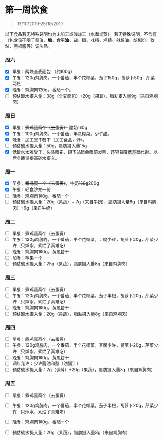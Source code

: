 # 第一周饮食

>19/10/2019-25/10/2019

以下食品若无特殊说明均为未加工或浅加工（水煮或蒸）。若无特殊说明，不含有（包含但不限于酱油、**糖**、食用**油**、盐、醋、味精、鸡精、辣椒油、胡椒粉、孜然、黑椒酱等）调味品。

### 周六

- [x] 早餐：两块全麦面包 （约100g）
- [x] 午餐：120g鸡胸肉，一个番茄，半个花椰菜，茄子150g，胡萝卜50g，芹菜两根
- [x] 晚餐：鸡胸肉120g，番茄一个。
- [ ] 预估碳水摄入量：38g（全麦面包）+20g（果蔬），脂肪摄入量9g（来自鸡胸肉）

### 周日

- [x] 早餐：~~煮鸡蛋两个（去蛋黄）~~ 酸奶160g
- [x] 午餐：100g鸡胸肉，一个番茄，半包榨菜。少许醋。
- [x] 晚餐：加工豆干若干（加工食品，馋）。
- [ ] 预估碳水摄入量：50g，脂肪摄入量15g
- [x] 低碳水太难受了，头昏眼花，蹲下站起会眼前发黑，还容易降低基础代谢。以后会适量提高碳水摄入。

### 周一

- [x] 早餐：~~煮鸡蛋一个（去蛋黄）~~，牛奶~~180g~~200g
- [x] 午餐：轻食沙拉一份
- [ ] 晚餐：鸡胸肉100g，番茄一个
- [ ] 预估碳水摄入量：20g（果蔬）+ 7g（来自牛奶），脂肪摄入量8g（来自鸡胸肉）+6g（来自牛奶）

### 周二

- [ ] 早餐：煮鸡蛋两个（去蛋黄）
- [ ] 午餐：120g鸡胸肉，一个番茄，半个花椰菜，豆腐少许，胡萝卜20g，芹菜少许（只焯水，煮烂了真难吃）
- [ ] 晚餐：鸡胸肉100g，黄瓜若干
- [ ] 加餐：苹果一个
- [ ] 预估碳水摄入量：25g（果蔬），脂肪摄入量8g（来自鸡胸肉）

### 周三

- [ ] 早餐：煮鸡蛋两个（去蛋黄）
- [ ] 午餐：120g鸡胸肉，一个番茄，半个花椰菜，茄子半根，胡萝卜20g，芹菜少许（只焯水，煮烂了真难吃）
- [ ] 晚餐：鸡胸肉100g，黄瓜若干
- [ ] 预估碳水摄入量：20g（果蔬），脂肪摄入量8g（来自鸡胸肉）

### 周四

- [ ] 早餐：煮鸡蛋两个（去蛋黄）
- [ ] 午餐：120g鸡胸肉，一个番茄，半个花椰菜，豆腐少许，胡萝卜20g，芹菜少许（只焯水，煮烂了真难吃）
- [ ] 晚餐：鸡胸肉100g，黄瓜若干
- [ ] 调料允许：少许酱油和醋（油醋汁）
- [ ] 预估碳水摄入量：2g（调料）+20g（果蔬），脂肪摄入量8g（来自鸡胸肉）

### 周五

- [ ] 早餐：煮鸡蛋两个（去蛋黄）

- [ ] 午餐：120g鸡胸肉，一个番茄，半个花椰菜，茄子半根，胡萝卜20g，芹菜少许（只焯水，煮烂了真难吃）

- [ ] 晚餐：鸡胸肉100g，番茄一个

- [ ] 预估碳水摄入量：20g（果蔬），脂肪摄入量8g（来自鸡胸肉）

  